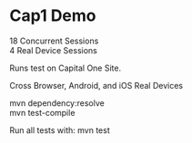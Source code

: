 # Cap1 Demo

18 Concurrent Sessions   
4 Real Device Sessions

Runs test on Capital One Site.

Cross Browser, Android, and iOS Real Devices

mvn dependency:resolve    
mvn test-compile

Run all tests with: mvn test